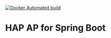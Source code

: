 [![Docker Automated build](https://img.shields.io/docker/automated/jrottenberg/ffmpeg.svg)](https://hub.docker.com/r/pigumergroup/haproxy)


HAP AP for Spring Boot
======================
